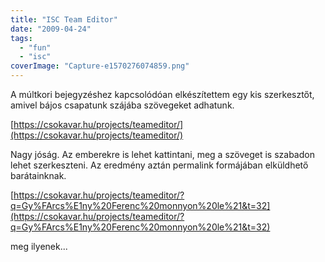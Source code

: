 ```yaml
---
title: "ISC Team Editor"
date: "2009-04-24"
tags: 
  - "fun"
  - "isc"
coverImage: "Capture-e1570276074859.png"
---
```


A múltkori bejegyzéshez kapcsolódóan elkészítettem egy kis szerkesztőt, amivel bájos csapatunk szájába szövegeket adhatunk.

[https://csokavar.hu/projects/teameditor/](https://csokavar.hu/projects/teameditor/)

Nagy jóság. Az emberekre is lehet kattintani, meg a szöveget is szabadon lehet szerkeszteni. Az eredmény aztán permalink formájában elküldhető barátainknak.

[https://csokavar.hu/projects/teameditor/?q=Gy%FArcs%E1ny%20Ferenc%20monnyon%20le%21&t=32](https://csokavar.hu/projects/teameditor/?q=Gy%FArcs%E1ny%20Ferenc%20monnyon%20le%21&t=32)

meg ilyenek...
